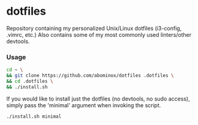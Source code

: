 # dotfiles
Repository containing my personalized Unix/Linux dotfiles (i3-config, .vimrc, etc.)
Also contains some of my most commonly used linters/other devtools.

### Usage
```bash
cd ~ \
&& git clone https://github.com/abominox/dotfiles .dotfiles \
&& cd .dotfiles \
&& ./install.sh
```
If you would like to install just the dotfiles (no devtools, no sudo access), simply pass 
the 'minimal' argument when invoking the script.
```bash
./install.sh minimal
```
